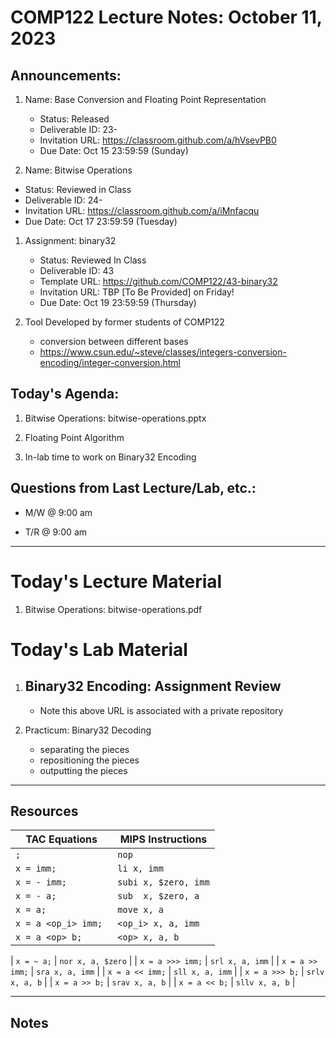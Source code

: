 # COMP122 Lecture Notes: October 11, 2023

## Announcements:

1. Name: Base Conversion and Floating Point Representation
   - Status: Released
   - Deliverable ID: 23-
   - Invitation URL: https://classroom.github.com/a/hVsevPB0
   - Due Date: Oct 15 23:59:59 (Sunday)
 
 1. Name: Bitwise Operations
   - Status: Reviewed in Class
   - Deliverable ID: 24-
   - Invitation URL: https://classroom.github.com/a/iMnfacqu
   - Due Date: Oct 17 23:59:59 (Tuesday)

1. Assignment: binary32 
   - Status: Reviewed In Class
   - Deliverable ID: 43
   - Template URL: https://github.com/COMP122/43-binary32
   - Invitation URL: TBP [To Be Provided] on Friday!
   - Due Date: Oct 19 23:59:59 (Thursday)

1. Tool Developed by former students of COMP122
   - conversion between different bases
   - https://www.csun.edu/~steve/classes/integers-conversion-encoding/integer-conversion.html

      
## Today's Agenda:
   1. Bitwise Operations: bitwise-operations.pptx 

   1. Floating Point Algorithm 

   1. In-lab time to work on Binary32 Encoding


## Questions from Last Lecture/Lab, etc.:
   * M/W @ 9:00 am


   * T/R @ 9:00 am


---
# Today's Lecture Material
  1. Bitwise Operations: bitwise-operations.pdf


# Today's Lab Material
  1. Binary32 Encoding:  Assignment Review
     - 
     - Note this above URL is associated with a private repository
  
  1. Practicum: Binary32 Decoding
     - separating the pieces
     - repositioning the pieces
     - outputting the pieces

---
## Resources


   | TAC Equations                 | MIPS Instructions         |
   |-------------------------------|---------------------------|
   | `;`                           | `nop`                     |
   | `x = imm;`                    | `li x, imm`               |
   | `x = - imm;`                  | `subi x, $zero, imm`      |
   | `x = - a;`                    | `sub  x, $zero, a`        |
   | `x = a;`                      | `move x, a`               |
   | `x = a <op_i> imm; `          | `<op_i> x, a, imm`        |
   | `x = a <op> b;`               | `<op> x, a, b`            |

      
   | `x = ~ a;`                    | `nor x, a, $zero`         |
   | `x = a >>> imm;`              | `srl x, a, imm`           |
   | `x = a >> imm;`               | `sra x, a, imm`           |
   | `x = a << imm;`               | `sll x, a, imm`           |
   | `x = a >>> b;`                | `srlv x, a, b`            |
   | `x = a >> b;`                 | `srav x, a, b`            |
   | `x = a << b;`                 | `sllv x, a, b`            |


---
<!-- This section for student's to place their own notes. -->
<!-- This section will not be updated by the Professor.   -->

## Notes  


